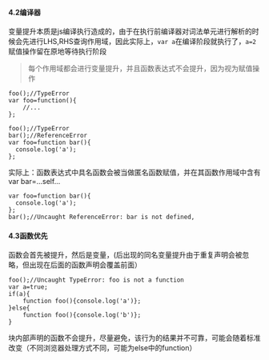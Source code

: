 
#### 4.2编译器
变量提升本质是js编译执行造成的，由于在执行前编译器对词法单元进行解析的时候会先进行LHS,RHS查询作用域，因此实际上，```var a```在编译阶段就执行了，```a=2```赋值操作留在原地等待执行阶段

>每个作用域都会进行变量提升，并且函数表达式不会提升，因为视为赋值操作
```
foo();//TypeError
var foo=function(){
    //...
};
```

```
foo();//TypeError
bar();//ReferenceError
var foo=function bar(){
  console.log('a');
};
```
实际上：函数表达式中具名函数会被当做匿名函数赋值，并在其函数作用域中含有var bar=...self...
```
var foo=function bar(){
  console.log('a');
};
bar();//Uncaught ReferenceError: bar is not defined,
```

#### 4.3函数优先
函数会首先被提升，然后是变量，(后出现的同名变量提升由于重复声明会被忽略，但出现在后面的函数声明会覆盖前面）

```
foo();//Uncaught TypeError: foo is not a function
var a=true;
if(a){
    function foo(){console.log('a')};
}else{
    function foo(){console.log('b')};
}
```
块内部声明的函数不会提升，尽量避免，该行为的结果并不可靠，可能会随着标准改变（不同浏览器处理方式不同，可能为else中的function）
